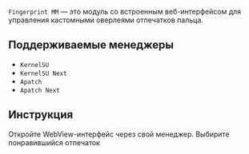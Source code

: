 `Fingerprint MM` — это модуль со встроенным веб-интерфейсом для управления кастомными оверлеями отпечатков пальца.

## Поддерживаемые менеджеры
- `KernelSU`
- `KernelSU Next`
- `Apatch`
- `Apatch Next`

## Инструкция
Откройте WebView-интерфейс через свой менеджер. Выбирите понравившийся отпечаток
